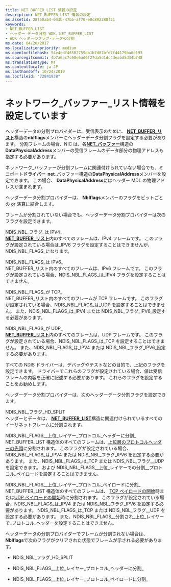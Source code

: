 ```yaml
---
title: NET_BUFFER_LIST 情報の設定
description: NET_BUFFER_LIST 情報の設定
ms.assetid: 28f50ab4-043b-47bb-af70-e8c892288f21
keywords:
- NET_BUFFER_LIST
- ヘッダー-データ分割 WDK、NET_BUFFER_LIST
- WDK ヘッダーのフラグ-データの分割
ms.date: 04/20/2017
ms.localizationpriority: medium
ms.openlocfilehash: 54e4cdf46502759da1b7d87bfd7f44179ba6e193
ms.sourcegitcommit: 4b7a6ac7c68e6ad6f27da5d1dc4deabd5d34b748
ms.translationtype: MT
ms.contentlocale: ja-JP
ms.lasthandoff: 10/24/2019
ms.locfileid: "72841938"
---
```

# <a name="setting-net_buffer_list-information"></a>ネットワーク\_バッファー\_リスト情報を設定しています





ヘッダーデータの分割プロバイダーは、受信表示のために、 [**NET\_BUFFER\_リスト**](https://docs.microsoft.com/windows-hardware/drivers/ddi/ndis/ns-ndis-_net_buffer_list)構造の**nblflags**メンバーにヘッダーデータ分割フラグを設定する必要があります。 分割フレームの場合、NIC は、各[**NET\_バッファー**](https://docs.microsoft.com/windows-hardware/drivers/ddi/ndis/ns-ndis-_net_buffer)構造の**DataPhysicalAddress**メンバーの受信フレームのデータ部分の物理アドレスも指定する必要があります。

ネットワーク\_バッファーが分割フレームに関連付けられていない場合でも、ミニポート**ドライバー  net**\_バッファー構造の**DataPhysicalAddress**メンバーを設定できます。 この場合、 **DataPhysicalAddress**にはヘッダー MDL の物理アドレスが含まれます。

 

ヘッダーデータ分割プロバイダーは、 **Nblflags**メンバーのフラグをビットごとの or 演算に結合します。

フレームが分割されていない場合でも、ヘッダーデータ分割プロバイダーは次のフラグを設定できます。

<a href="" id="ndis-nbl-flags-is-ipv4"></a>NDIS\_NBL\_フラグ\_は IPV4\_  
[**NET\_BUFFER\_リスト**](https://docs.microsoft.com/windows-hardware/drivers/ddi/ndis/ns-ndis-_net_buffer_list)内のすべてのフレームは、IPv4 フレームです。 このフラグが設定されている場合は\_IPV6 フラグを設定することはできませんが、NDIS\_NBL\_FLAGS\_になります。

<a href="" id="ndis-nbl-flags-is-ipv6"></a>NDIS\_NBL\_FLAGS\_は IPV6\_  
NET\_BUFFER\_リスト内のすべてのフレームは、IPv6 フレームです。 このフラグが設定されている場合、NDIS\_NBL\_FLAGS\_は\_IPV4 フラグを設定することはできません。

<a href="" id="ndis-nbl-flags-is-tcp"></a>NDIS\_NBL\_FLAGS\_が TCP\_  
NET\_BUFFER\_リスト内のすべてのフレームが TCP フレームです。 このフラグが設定されている場合、NDIS\_NBL\_FLAGS\_は\_UDP を設定することはできません。 また、NDIS\_NBL\_FLAGS\_は\_IPV4 または NDIS\_NBL\_フラグ\_IPV6\_設定する必要があります。

<a href="" id="ndis-nbl-flags-is-udp"></a>NDIS\_NBL\_FLAGS\_が UDP\_  
[**NET\_BUFFER\_リスト**](https://docs.microsoft.com/windows-hardware/drivers/ddi/ndis/ns-ndis-_net_buffer_list)内のすべてのフレームは、UDP フレームです。 このフラグが設定されている場合、NDIS\_NBL\_FLAGS\_は\_TCP を設定することはできません。 また、NDIS\_NBL\_FLAGS\_は\_IPV4 または NDIS\_NBL\_フラグ\_IPV6\_設定する必要があります。

すべての NDIS ドライバーは、デバッグやテストなどの目的で、上記のフラグを設定できます。 ドライバーでこれらのフラグが設定されている場合、値は受信フレームの内容を正確に記述する必要があります。 これらのフラグを設定することをお勧めします。

ヘッダーデータ分割プロバイダーは、次のヘッダーデータ分割フラグを設定できます。

<a href="" id="ndis-nbl-flags-hd-split"></a>NDIS\_NBL\_フラグ\_HD\_SPLIT  
ヘッダーとデータは、 [**NET\_BUFFER\_LIST**](https://docs.microsoft.com/windows-hardware/drivers/ddi/ndis/ns-ndis-_net_buffer_list)構造に関連付けられているすべてのイーサネットフレームに分割されます。

<a href="" id="ndis-nbl-flags-split-at-upper-layer-protocol-header"></a>NDIS\_NBL\_FLAGS\_\_上位\_レイヤー\_プロトコル\_ヘッダーに分割\_  
NET\_BUFFER\_LIST 構造体のすべてのフレームは、[上位層のプロトコルヘッダーの先頭](splitting-frames-at-the-beginning-of-the-upper-layer-protocol-headers.md)に分割されます。 このフラグが設定されている場合、NDIS\_NBL\_FLAGS\_は\_IPV4 または NDIS\_NBL\_フラグ\_IPV6 を設定する必要があります。 また、NDIS\_NBL\_FLAGS\_は\_TCP または NDIS\_NBL\_フラグ\_\_UDP を設定できます。 および NDIS\_NBL\_FLAGS\_\_上位\_レイヤーでの分割\_\_プロトコル\_ペイロードを設定することはできません。

<a href="" id="ndis-nbl-flags-split-at-upper-layer-protocol-payload"></a>NDIS\_NBL\_FLAGS\_\_上位\_レイヤー\_プロトコル\_ペイロードに分割\_  
NET\_BUFFER\_LIST 構造体のすべてのフレームは、 [TCP ペイロードの開始](splitting-frames-at-the-tcp-payload.md)時または[UDP ペイロードの開始](splitting-frames-at-the-udp-payload.md)時に分割されます。 このフラグが設定されている場合、NDIS\_NBL\_FLAGS\_は\_IPV4 または NDIS\_NBL\_フラグ\_IPV6 を設定する必要があります。 NDIS\_NBL\_FLAGS\_は\_TCP または NDIS\_NBL\_フラグ\_\_UDP を設定する必要があります。 また、NDIS\_NBL\_FLAGS\_\_分割され\_上位\_レイヤーで\_プロトコル\_ヘッダーを設定することはできません。

ヘッダーデータの分割プロバイダーでフレームが分割されない場合は、 **Nblflags**で次のフラグがクリアされた状態でフレームが示される必要があります。

-   NDIS\_NBL\_フラグ\_HD\_SPLIT

-   NDIS\_NBL\_FLAGS\_\_上位\_レイヤー\_プロトコル\_ヘッダーに分割\_

-   NDIS\_NBL\_FLAGS\_\_上位\_レイヤー\_プロトコル\_ペイロードに分割\_

 

 





